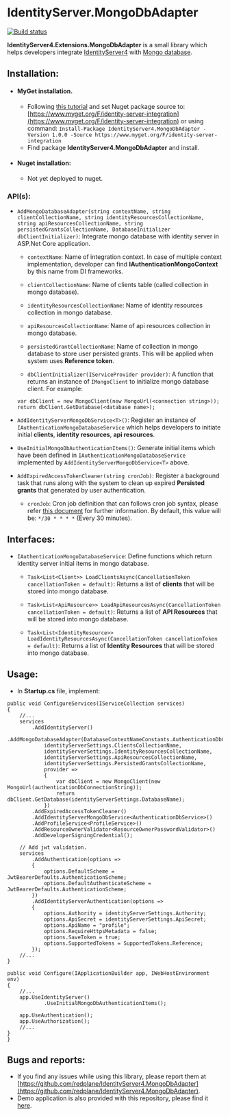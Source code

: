 # IdentityServer.MongoDbAdapter

[![Build status](https://ci.appveyor.com/api/projects/status/lmq51jpnkjklv09g?svg=true)](https://ci.appveyor.com/project/redplane/identityserver4-mongodbadapter)

**IdentityServer4.Extensions.MongoDbAdapter** is a small library which helps developers integrate [IdentityServer4](http://docs.identityserver.io/en/latest/) with [Mongo database](https://www.mongodb.com/).

## Installation:
- #### MyGet installation.
  - Following [this tutorial](https://docs.myget.org/docs/walkthrough/getting-started-with-nuget) and set Nuget package source to: [https://www.myget.org/F/identity-server-integration](https://www.myget.org/F/identity-server-integration) or using command: `Install-Package IdentityServer4.MongoDbAdapter -Version 1.0.0 -Source https://www.myget.org/F/identity-server-integration`
  - Find package **IdentityServer4.MongoDbAdapter** and install.

- #### Nuget installation:
    - Not yet deployed to nuget.

### API(s):

-  `AddMongoDatabaseAdapter(string contextName, string clientCollectionName, string identityResourcesCollectionName, string apiResourcesCollectionName, string persistedGrantsCollectionName, DatabaseInitializer dbClientInitializer)`: Integrate mongo database with identity server in ASP.Net Core application.
    - `contextName`: Name of integration context. In case of multiple context implementation, developer can find **IAuthenticationMongoContext** by this name from DI frameworks.
    
    - `clientCollectionName`: Name of clients table (called collection in mongo database).
    
    - `identityResourcesCollectionName`: Name of identity resources collection in mongo database.
    
    - `apiResourcesCollectionName`: Name of api resources collection in mongo database.
    
    - `persistedGrantCollectionName`: Name of collection in mongo database to store user persisted grants. This will be applied when system uses **Reference token**.
    
    - `dbClientInitializer(IServiceProvider provider)`: A function that returns an instance of `IMongoClient` to initialize mongo database client. For example:
    ```
    var dbClient = new MongoClient(new MongoUrl(<connection string>));
    return dbClient.GetDatabase(<database name>);
    ```

- `AddIdentityServerMongoDbService<T>()`: Register an instance of `IAuthenticationMongoDatabaseService` which helps developers to initiate initial **clients**, **identity resources**, **api resources**.

- `UseInitialMongoDbAuthenticationItems()`: Generate initial items which have been defined in `IAuthenticationMongoDatabaseService` implemented by `AddIdentityServerMongoDbService<T>` above.

- `AddExpiredAccessTokenCleaner(string cronJob)`: Register a background task that runs along with the system to clean up expired **Persisted grants** that generated by user authentication.
    - `cronJob`: Cron job definition that can follows cron job syntax, please refer [this document]() for further information. By default, this value will be: `*/30 * * * *` (Every 30 minutes).

## Interfaces:
- `IAuthenticationMongoDatabaseService`: Define functions which return identity server initial items in mongo database.
    - `Task<List<Client>> LoadClientsAsync(CancellationToken cancellationToken = default)`: Returns a list of **clients** that will be stored into mongo database.
    
    - `Task<List<ApiResource>> LoadApiResourcesAsync(CancellationToken cancellationToken = default)`: Returns a list of **API Resources** that will be stored into mongo database.
    
    - `Task<List<IdentityResource>> LoadIdentityResourcesAsync(CancellationToken cancellationToken = default)`: Returns a list of **Identity Resources** that will be stored into mongo database.

## Usage:

- In **Startup.cs** file, implement:

```
public void ConfigureServices(IServiceCollection services)
{
    //...
    services
        .AddIdentityServer()
        .AddMongoDatabaseAdapter(DatabaseContextNameConstants.AuthenticationDbContext,
            identityServerSettings.ClientsCollectionName,
            identityServerSettings.IdentityResourcesCollectionName,
            identityServerSettings.ApiResourcesCollectionName,
            identityServerSettings.PersistedGrantsCollectionName,
            provider =>
            {
                var dbClient = new MongoClient(new MongoUrl(authenticationDbConnectionString));
                return dbClient.GetDatabase(identityServerSettings.DatabaseName);
            })
        .AddExpiredAccessTokenCleaner()
        .AddIdentityServerMongoDbService<AuthenticationDbService>()
        .AddProfileService<ProfileService>()
        .AddResourceOwnerValidator<ResourceOwnerPasswordValidator>()
        .AddDeveloperSigningCredential();
        
    // Add jwt validation.
    services
        .AddAuthentication(options =>
        {
            options.DefaultScheme = JwtBearerDefaults.AuthenticationScheme;
            options.DefaultAuthenticateScheme = JwtBearerDefaults.AuthenticationScheme;
        })
        .AddIdentityServerAuthentication(options =>
        {
            options.Authority = identityServerSettings.Authority;
            options.ApiSecret = identityServerSettings.ApiSecret;
            options.ApiName = "profile";
            options.RequireHttpsMetadata = false;
            options.SaveToken = true;
            options.SupportedTokens = SupportedTokens.Reference;
        });
    //...
}

public void Configure(IApplicationBuilder app, IWebHostEnvironment env)
{
    //...
    app.UseIdentityServer()
            .UseInitialMongoDbAuthenticationItems();

    app.UseAuthentication();
    app.UseAuthorization();
    //...
}
}
```

## Bugs and reports:
- If you find any issues while using this library, please report them at [https://github.com/redplane/IdentityServer4.MongoDbAdapter](https://github.com/redplane/IdentityServer4.MongoDbAdapter).
- Demo application is also provided with this repository, please find it [here](https://github.com/redplane/IdentityServer4.MongoDbAdapter/tree/master/IdentityServer4.MongoDbAdapter.Demo).
